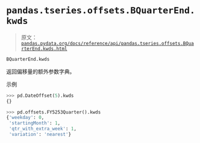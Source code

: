# `pandas.tseries.offsets.BQuarterEnd.kwds`

> 原文：[`pandas.pydata.org/docs/reference/api/pandas.tseries.offsets.BQuarterEnd.kwds.html`](https://pandas.pydata.org/docs/reference/api/pandas.tseries.offsets.BQuarterEnd.kwds.html)

```py
BQuarterEnd.kwds
```

返回偏移量的额外参数字典。

示例

```py
>>> pd.DateOffset(5).kwds
{} 
```

```py
>>> pd.offsets.FY5253Quarter().kwds
{'weekday': 0,
 'startingMonth': 1,
 'qtr_with_extra_week': 1,
 'variation': 'nearest'} 
```
